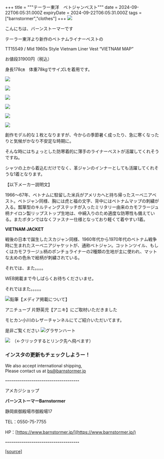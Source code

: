 +++
title = """テーラー東洋　ベトジャンベスト"""
date = 2024-09-22T06:05:31.000Z
expiryDate = 2024-09-22T06:05:31.000Z
tags = ["barnstormer","clothes"]
+++
[![](https://stat.ameba.jp/user_images/20231023/16/barnstormer-go/b2/03/p/o0420015015354743273.png)](https://ameblo.jp/barnstormer-go/entry-12825670498.html)

こんにちは、バーンストーマーです

テーラー東洋より新作のベトナムライナーベストの

TT15549 / Mid 1960s Style Vietnam Liner Vest “VIETNAM MAP”

お値段31900円（税込）

身長178㎝　体重78kgでサイズLを着用です。

[![](https://stat.ameba.jp/user_images/20240922/14/barnstormer-go/56/a5/j/o0466070015489247027.jpg)](https://stat.ameba.jp/user_images/20240922/14/barnstormer-go/56/a5/j/o0466070015489247027.jpg)

[![](https://stat.ameba.jp/user_images/20240922/14/barnstormer-go/84/ab/j/o0466070015489247037.jpg)](https://stat.ameba.jp/user_images/20240922/14/barnstormer-go/84/ab/j/o0466070015489247037.jpg)

[![](https://stat.ameba.jp/user_images/20240922/14/barnstormer-go/59/c4/j/o0466070015489247041.jpg)](https://stat.ameba.jp/user_images/20240922/14/barnstormer-go/59/c4/j/o0466070015489247041.jpg)

[![](https://stat.ameba.jp/user_images/20240922/14/barnstormer-go/b0/37/j/o0466070015489247030.jpg)](https://stat.ameba.jp/user_images/20240922/14/barnstormer-go/b0/37/j/o0466070015489247030.jpg)

[![](https://stat.ameba.jp/user_images/20240922/14/barnstormer-go/b6/ec/j/o0466070015489247033.jpg)](https://stat.ameba.jp/user_images/20240922/14/barnstormer-go/b6/ec/j/o0466070015489247033.jpg)

[![](https://stat.ameba.jp/user_images/20240922/14/barnstormer-go/9b/42/j/o0466070015489247034.jpg)](https://stat.ameba.jp/user_images/20240922/14/barnstormer-go/9b/42/j/o0466070015489247034.jpg)

創作モデル的な１枚となりますが、今からの季節暑く成ったり、急に寒くなったりと気候がかなり不安定な時期に。

そんな時にはちょっとした防寒着的に薄手のライナーベストが活躍してくれそうですね。

シャツの上から着込むだけでなく、革ジャンのインナーとしても活躍してくれそうな1着となります。

【以下メーカー説明文】

1966〜67年、ベトナムに駐留した米兵がアメリカへと持ち帰ったスーベニアベスト。ベトジャン同様、胸には虎と福の文字、背中にはベトナムマップの刺繍が入る。瓢箪型のキルティングステッチが入ったミリタリー由来のカモフラージュ柄ナイロン製リップストップ生地は、中綿入りのため適度な防寒性も備えている。またボタンではなくファスナー仕様となっており軽くて着やすい1着。  
  
**VIETNAM JACKET**  
  
戦後の日本で誕生したスカジャン同様、1960年代から1970年代のベトナム戦争時に生まれたスーベニアジャケットが、通称ベトジャン。コットンツイル、もしくはカモフラージュ柄のポンチョライナーの2種類の生地が主に使われ、マットな太めの色糸で絵柄が刺繍されている。

それでは、また。。。。

WEB掲載まで今しばらくお待ちくださいませ。

それではまた。。。。。

![鉛筆](https://stat100.ameba.jp/blog/ucs/img/char/char3/519.png)【メディア掲載について】

アニチューブ 片野英児【アニキ】にご取材いただきました

モヒカン小川のレザーチャンネルにてご紹介いただいてます。

是非ご覧ください ![グラサンハート](https://stat100.ameba.jp/blog/ucs/img/char/char3/148.png)

[![](https://stat.ameba.jp/user_images/20230412/16/barnstormer-go/6a/23/p/o0108010815269242493.png)](https://www.instagram.com/barnstormer_daily/)　（←クリックするとリンク先へ飛べます）

### インスタの更新もチェックしようー！

We also accept international shipping,  
Please contact us at bs@barnstormer.jp

**\-------------------------------------**

アメカジショップ

**バーンストーマーBarnstormer**

静岡県御殿場市御殿場17

TEL：0550-75-7755

HP：[https://www.barnstormer.jp/](https://www.barnstormer.jp/)

**\-------------------------------------**

[[source]](https://ameblo.jp/barnstormer-go/entry-12868505784.html)

